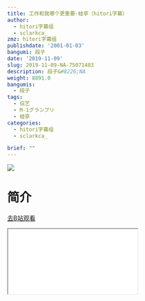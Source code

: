```yaml
---
title: 工作和我哪个更重要-蛙亭（hitori字幕）
author:
  - hitori字幕组
  - sclarkca_
zmz: hitori字幕组
publishdate: '2001-01-03'
bangumi: 段子
date: '2019-11-09'
slug: 2019-11-09-NA-75071483
description: 段子&#8226;NA
weight: 8891.0
bangumis:
  - 段子
tags:
  - 综艺
  - M-1グランプリ
  - 蛙亭
categories:
  - hitori字幕组
  - sclarkca_

brief: ""
---
```

![](https://raw.githubusercontent.com/tcgriffith/owaraisite/master/static/tmpimg/1cd4c8e1885a5af779dafc5fab049b455ad1f1c0.jpg.480.jpg)
# 简介  
  

[去B站观看](https://www.bilibili.com/video/av75071483/)
<div class ="resp-container"><iframe class="testiframe" src="//player.bilibili.com/player.html?aid=75071483"", scrolling="no", allowfullscreen="true" > </iframe></div> 
